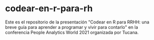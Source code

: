 # codear-en-r-para-rh
Este es el repositorio de la presentación "Codear en R para RRHH: una breve guía para aprender a programar y vivir para contarlo" en la conferencia People Analytics World 2021 organizada por Tucana.
